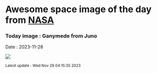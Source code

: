 
# Awesome space image of the day from [NASA](https://api.nasa.gov/)

### Today image : Ganymede from Juno
Date : 2023-11-28

![](https://apod.nasa.gov/apod/image/2311/Ganymede2_JunoGill_960.jpg)

<small>Latest update : Wed Nov 29 04:15:35 2023</small>
        